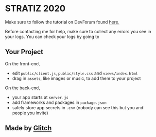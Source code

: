# STRATIZ 2020

Make sure to follow the tutorial on DevForum found [here.](https://devforum.roblox.com/t/v2-discord-to-roblox-ban-bot-100-free-end-user-friendly-stable/553411)

Before contacting me for help, make sure to collect any errors you see in your logs. You can check your logs by going to 

## Your Project

On the front-end,

- edit `public/client.js`, `public/style.css` and `views/index.html`
- drag in `assets`, like images or music, to add them to your project

On the back-end,

- your app starts at `server.js`
- add frameworks and packages in `package.json`
- safely store app secrets in `.env` (nobody can see this but you and people you invite)

## Made by [Glitch](https://glitch.com/)



